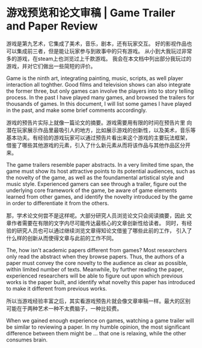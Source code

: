 游戏预览和论文审稿 | Game Trailer and Paper Review
===

游戏是第九艺术，它集成了美术，音乐，剧本，还有玩家交互。
好的影视作品也可以集成前三者，但是能让玩家参与到故事中的只有游戏。
从小到大我玩过非常多的游戏，在steam上也浏览过上千款游戏。
我会在本文档中列出部分我玩过的游戏，并对它们做出一些简短的评价。

Game is the ninth art, integrating painting, music, scripts, as well
player interaction all toghther. Good films and television shows can also
integrate the former three, but only games can involve the players into
to story telling process. In the past I have played many games, and browsed
the trailers for thousands of games. In this document, I will list some
games I have played in the past, and make some brief comments accordingly.

游戏的预告片实际上就像一篇论文的摘要。游戏需要用有限的时间在预告片里
向潜在玩家展示作品里最吸引人的地方，比如展示游戏的创新性，以及美术，音乐等
基本功夫。有经验的游戏玩家可以通过预告片看出来这个游戏的主要玩法框架，
借鉴了哪些其他游戏的元素，引入了什么新元素从而将该作品与其他作品区分开来。

The game trailers resemble paper abstracts. In a very limited time span,
the game must show its host attractive points to its potential audiences,
such as the novelty of the game, as well as the foundamental artistical
style and music style. Experienced gamers can see through a trailer,
figure out the underlying core framework of the game, be aware of
game elements learned from other games, and identify the novelty introduced
by the game in order to differentiate it from the others.

那，学术论文何尝不是这样呢。大部分研究人员浏览论文只会阅读摘要，因此
文章作者需要在有限的文字内尽可能传达最核心的文章创新性给读者。
同时，有经验的研究人员也可以通过继续浏览文章得知论文借鉴了哪些此前的工作，
引入了什么样的创新从而使得文章与此前的工作不同。

The, how isn't academic papers different from games? Most researchers only read
the abstract when they browse papers. Thus, the authors of a paper must convey
the core novelty to the audience as clear as possible, within limited number of
texts. Meanwhile, by further reading the paper, experienced researchers will be
able to figure out upon which previous works is the paper built, and identify
what novelty this paper has introduced to make it different from previous works.

所以当游戏经验丰富之后，其实看游戏预告片就会像文章审稿一样。最大的区别
可能在于两种艺术一种不太费脑子，一种比较费。

When we gained enough experience on games, watching a game trailer will be
similar to reviewing a paper. In my humble opinion, the most significant
difference between them might be ... that one is relaxing, while the other
consumes brain.
